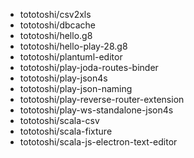 - tototoshi/csv2xls
- tototoshi/dbcache
- tototoshi/hello.g8
- tototoshi/hello-play-28.g8
- tototoshi/plantuml-editor
- tototoshi/play-joda-routes-binder
- tototoshi/play-json4s
- tototoshi/play-json-naming
- tototoshi/play-reverse-router-extension
- tototoshi/play-ws-standalone-json4s
- tototoshi/scala-csv
- tototoshi/scala-fixture
- tototoshi/scala-js-electron-text-editor
